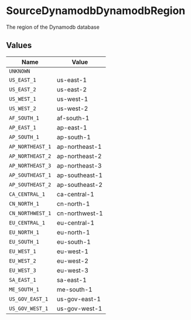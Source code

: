 # SourceDynamodbDynamodbRegion

The region of the Dynamodb database


## Values

| Name             | Value            |
| ---------------- | ---------------- |
| `UNKNOWN`        |                  |
| `US_EAST_1`      | us-east-1        |
| `US_EAST_2`      | us-east-2        |
| `US_WEST_1`      | us-west-1        |
| `US_WEST_2`      | us-west-2        |
| `AF_SOUTH_1`     | af-south-1       |
| `AP_EAST_1`      | ap-east-1        |
| `AP_SOUTH_1`     | ap-south-1       |
| `AP_NORTHEAST_1` | ap-northeast-1   |
| `AP_NORTHEAST_2` | ap-northeast-2   |
| `AP_NORTHEAST_3` | ap-northeast-3   |
| `AP_SOUTHEAST_1` | ap-southeast-1   |
| `AP_SOUTHEAST_2` | ap-southeast-2   |
| `CA_CENTRAL_1`   | ca-central-1     |
| `CN_NORTH_1`     | cn-north-1       |
| `CN_NORTHWEST_1` | cn-northwest-1   |
| `EU_CENTRAL_1`   | eu-central-1     |
| `EU_NORTH_1`     | eu-north-1       |
| `EU_SOUTH_1`     | eu-south-1       |
| `EU_WEST_1`      | eu-west-1        |
| `EU_WEST_2`      | eu-west-2        |
| `EU_WEST_3`      | eu-west-3        |
| `SA_EAST_1`      | sa-east-1        |
| `ME_SOUTH_1`     | me-south-1       |
| `US_GOV_EAST_1`  | us-gov-east-1    |
| `US_GOV_WEST_1`  | us-gov-west-1    |